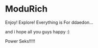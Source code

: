 # ModuRich
Enjoy! Explore! Everything is For ddaedon...

and i hope all you guys happy :)

Power
Seks!!!!!
